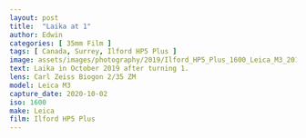 ```yaml
---
layout: post
title:  "Laika at 1"
author: Edwin
categories: [ 35mm Film ]
tags: [ Canada, Surrey, Ilford HP5 Plus ]
image: assets/images/photography/2019/Ilford_HP5_Plus_1600_Leica_M3_2019_10_01_30.jpg
text: Laika in October 2019 after turning 1.
lens: Carl Zeiss Biogon 2/35 ZM
model: Leica M3
capture_date: 2020-10-02
iso: 1600
make: Leica
film: Ilford HP5 Plus
---
```

